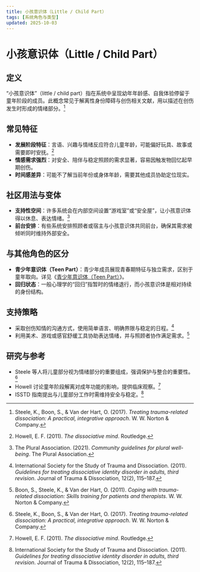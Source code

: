 ```yaml
---
title: 小孩意识体（Little / Child Part）
tags: [系统角色与类型]
updated: 2025-10-03
---
```


# 小孩意识体（Little / Child Part）

## 定义

“小孩意识体”（little / child part）指在系统中呈现幼年年龄感、自我体验停留于童年阶段的成员。此概念常见于解离性身份障碍与创伤相关文献，用以描述在创伤发生时形成的情绪部分。[^steele2017]

## 常见特征

- **发展阶段特征**：言语、兴趣与情绪反应符合儿童年龄，可能偏好玩具、故事或需要即时安抚。[^howell2011]
- **情感需求强烈**：对安全、陪伴与稳定照顾的需求显著，容易因触发物回忆起早期创伤。
- **时间感差异**：可能不了解当前年份或身体年龄，需要其他成员协助定位现实。

## 社区用法与变体

- **支持性空间**：许多系统会在内部空间设置“游戏室”或“安全屋”，让小孩意识体得以休息、表达情绪。[^thepluralassociation2021]
- **前台安排**：有些系统安排照顾者或宿主与小孩意识体共同前台，确保其需求被倾听同时维持外部安全。

## 与其他角色的区分

- **青少年意识体（Teen Part）**：青少年成员展现青春期特征与独立需求，区别于童年取向。详见《[青少年意识体（Teen Part）](entries/Teen.md)》。
- **回归状态**：一般心理学的“回归”指暂时的情绪退行，而小孩意识体是相对持续的身份结构。

## 支持策略

- 采取创伤知情的沟通方式，使用简单语言、明确界限与稳定的日程。[^isstd2011]
- 利用美术、游戏或感官舒缓工具协助表达情绪，并与照顾者协作满足需求。[^boon2011]

## 研究与参考

- Steele 等人将儿童部分视为情绪部分的重要组成，强调保护与整合的重要性。[^steele2017]
- Howell 讨论童年阶段解离对成年功能的影响，提供临床观察。[^howell2011]
- ISSTD 指南提出与儿童部分工作时需维持安全与稳定。[^isstd2011]

[^steele2017]: Steele, K., Boon, S., & Van der Hart, O. (2017). *Treating trauma-related dissociation: A practical, integrative approach*. W. W. Norton & Company.
[^howell2011]: Howell, E. F. (2011). *The dissociative mind*. Routledge.
[^thepluralassociation2021]: The Plural Association. (2021). *Community guidelines for plural well-being*. The Plural Association.
[^isstd2011]: International Society for the Study of Trauma and Dissociation. (2011). *Guidelines for treating dissociative identity disorder in adults, third revision*. Journal of Trauma & Dissociation, 12(2), 115–187.
[^boon2011]: Boon, S., Steele, K., & Van der Hart, O. (2011). *Coping with trauma-related dissociation: Skills training for patients and therapists*. W. W. Norton & Company.
